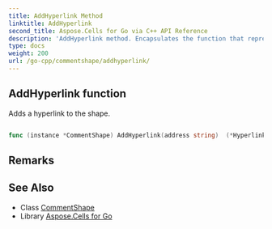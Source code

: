 ```yaml
---
title: AddHyperlink Method 
linktitle: AddHyperlink
second_title: Aspose.Cells for Go via C++ API Reference
description: 'AddHyperlink method. Encapsulates the function that represents addhyperlink in Go.'
type: docs
weight: 200
url: /go-cpp/commentshape/addhyperlink/
---
```


## AddHyperlink function

Adds a hyperlink to the shape.

```go

func (instance *CommentShape) AddHyperlink(address string)  (*Hyperlink,  error) 

```

## Remarks


## See Also

* Class [CommentShape](../)
* Library [Aspose.Cells for Go](../../)
